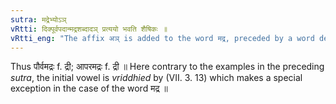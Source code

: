 ```yaml
---
sutra: मद्रेभ्योऽञ्
vRtti: दिक्पूर्वपदान्मद्रशब्दादञ् प्रत्ययो भवति शैषिकः ॥
vRtti_eng: "The affix अञ् is added to the word मद्र, preceded by a word denoting direction; in the remaining senses."
---
```

Thus पौर्वमद्रः f. द्री; आपरमद्रः f. द्री ॥ Here contrary to the examples in the preceding _sutra_, the initial vowel is _vriddhied_ by (VII. 3. 13) which makes a special exception in the case of the word मद्र ॥
